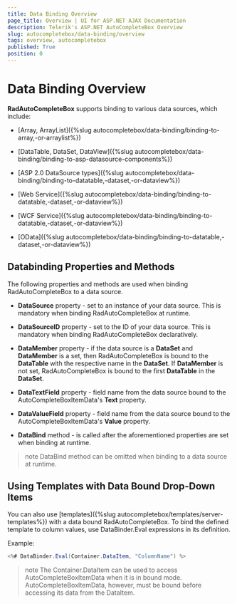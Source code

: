 ```yaml
---
title: Data Binding Overview
page_title: Overview | UI for ASP.NET AJAX Documentation
description: Telerik's ASP.NET AutoCompleteBox Overview
slug: autocompletebox/data-binding/overview
tags: overview, autocompletebox
published: True
position: 0
---
```


# Data Binding Overview



**RadAutoCompleteBox** supports binding to various data sources, which include:

* [Array, ArrayList]({%slug autocompletebox/data-binding/binding-to-array,-or-arraylist%})

* [DataTable, DataSet, DataView]({%slug autocompletebox/data-binding/binding-to-asp-datasource-components%})

* [ASP 2.0 DataSource types]({%slug autocompletebox/data-binding/binding-to-datatable,-dataset,-or-dataview%})

* [Web Service]({%slug autocompletebox/data-binding/binding-to-datatable,-dataset,-or-dataview%})

* [WCF Service]({%slug autocompletebox/data-binding/binding-to-datatable,-dataset,-or-dataview%})

* [OData]({%slug autocompletebox/data-binding/binding-to-datatable,-dataset,-or-dataview%})

## Databinding Properties and Methods

The following properties and methods are used when binding RadAutoCompleteBox to a data source.

* **DataSource** property - set to an instance of your data source. This is mandatory when binding RadAutoCompleteBox at runtime.

* **DataSourceID** property - set to the ID of your data source. This is mandatory when binding RadAutoCompleteBox declaratively.

* **DataMember** property - if the data source is a **DataSet** and **DataMember** is a set, then RadAutoCompleteBox is bound to the **DataTable** with the respective name in the **DataSet**. If **DataMember** is not set, RadAutoCompleteBox is bound to the first **DataTable** in the **DataSet**.

* **DataTextField** property - field name from the data source bound to the AutoCompleteBoxItemData's **Text** property.

* **DataValueField** property - field name from the data source bound to the AutoCompleteBoxItemData's **Value** property.

* **DataBind** method - is called after the aforementioned properties are set when binding at runtime.

>note DataBind method can be omitted when binding to a data source at runtime.
>


## Using Templates with Data Bound Drop-Down Items

You can also use [templates]({%slug autocompletebox/templates/server-templates%}) with a data bound RadAutoCompleteBox. To bind the defined template to column values, use DataBinder.Eval expressions in its definition.

Example:

````C#
<%# DataBinder.Eval(Container.DataItem, "ColumnName") %>
````



>note The Container.DataItem can be used to access AutoCompleteBoxItemData when it is in bound mode. AutoCompleteBoxItemData, however, must be bound before accessing its data from the DataItem.
>

